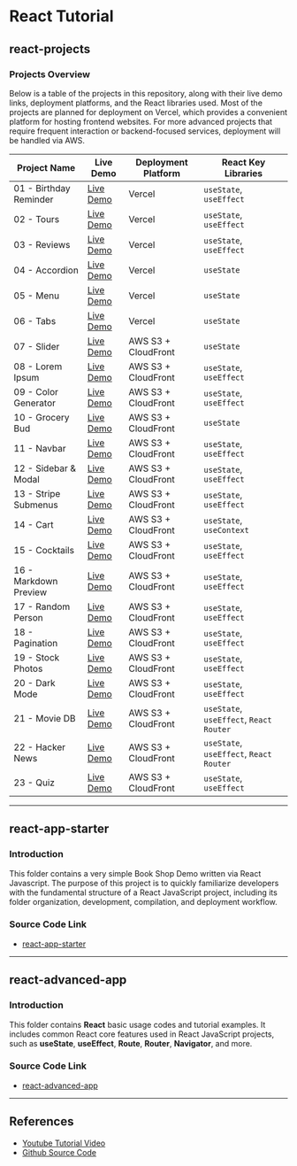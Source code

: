 # React Tutorial

## react-projects

### Projects Overview

Below is a table of the projects in this repository, along with their live demo links, deployment platforms, and the React libraries used. Most of the projects are planned for deployment on Vercel, which provides a convenient platform for hosting frontend websites. For more advanced projects that require frequent interaction or backend-focused services, deployment will be handled via AWS.

| Project Name           | Live Demo                                                   | Deployment Platform | React Key Libraries                     |
| ---------------------- | ----------------------------------------------------------- | ------------------- | --------------------------------------- |
| 01 - Birthday Reminder | [Live Demo](https://birthday-reminder-teal-chi.vercel.app/) | Vercel              | `useState`, `useEffect`                 |
| 02 - Tours             | [Live Demo](http://your-cloudfront-url)                     | Vercel              | `useState`, `useEffect`                 |
| 03 - Reviews           | [Live Demo](http://your-cloudfront-url)                     | Vercel              | `useState`, `useEffect`                 |
| 04 - Accordion         | [Live Demo](http://your-cloudfront-url)                     | Vercel              | `useState`                              |
| 05 - Menu              | [Live Demo](http://your-cloudfront-url)                     | Vercel              | `useState`                              |
| 06 - Tabs              | [Live Demo](http://your-cloudfront-url)                     | Vercel              | `useState`                              |
| 07 - Slider            | [Live Demo](http://your-cloudfront-url)                     | AWS S3 + CloudFront | `useState`                              |
| 08 - Lorem Ipsum       | [Live Demo](http://your-cloudfront-url)                     | AWS S3 + CloudFront | `useState`, `useEffect`                 |
| 09 - Color Generator   | [Live Demo](http://your-cloudfront-url)                     | AWS S3 + CloudFront | `useState`, `useEffect`                 |
| 10 - Grocery Bud       | [Live Demo](http://your-cloudfront-url)                     | AWS S3 + CloudFront | `useState`                              |
| 11 - Navbar            | [Live Demo](http://your-cloudfront-url)                     | AWS S3 + CloudFront | `useState`, `useEffect`                 |
| 12 - Sidebar & Modal   | [Live Demo](http://your-cloudfront-url)                     | AWS S3 + CloudFront | `useState`, `useEffect`                 |
| 13 - Stripe Submenus   | [Live Demo](http://your-cloudfront-url)                     | AWS S3 + CloudFront | `useState`, `useEffect`                 |
| 14 - Cart              | [Live Demo](http://your-cloudfront-url)                     | AWS S3 + CloudFront | `useState`, `useContext`                |
| 15 - Cocktails         | [Live Demo](http://your-cloudfront-url)                     | AWS S3 + CloudFront | `useState`, `useEffect`                 |
| 16 - Markdown Preview  | [Live Demo](http://your-cloudfront-url)                     | AWS S3 + CloudFront | `useState`, `useEffect`                 |
| 17 - Random Person     | [Live Demo](http://your-cloudfront-url)                     | AWS S3 + CloudFront | `useState`, `useEffect`                 |
| 18 - Pagination        | [Live Demo](http://your-cloudfront-url)                     | AWS S3 + CloudFront | `useState`, `useEffect`                 |
| 19 - Stock Photos      | [Live Demo](http://your-cloudfront-url)                     | AWS S3 + CloudFront | `useState`, `useEffect`                 |
| 20 - Dark Mode         | [Live Demo](http://your-cloudfront-url)                     | AWS S3 + CloudFront | `useState`, `useEffect`                 |
| 21 - Movie DB          | [Live Demo](http://your-cloudfront-url)                     | AWS S3 + CloudFront | `useState`, `useEffect`, `React Router` |
| 22 - Hacker News       | [Live Demo](http://your-cloudfront-url)                     | AWS S3 + CloudFront | `useState`, `useEffect`, `React Router` |
| 23 - Quiz              | [Live Demo](http://your-cloudfront-url)                     | AWS S3 + CloudFront | `useState`, `useEffect`                 |

---

## react-app-starter

### Introduction

This folder contains a very simple Book Shop Demo written via React Javascript. The purpose of this project is to quickly familiarize developers with the fundamental structure of a React JavaScript project, including its folder organization, development, compilation, and deployment workflow.

### Source Code Link

- [react-app-starter](./react-app-starter/)

---

## react-advanced-app

### Introduction

This folder contains **React** basic usage codes and tutorial examples. It includes common React core features used in React JavaScript projects, such as **useState**, **useEffect**, **Route**, **Router**, **Navigator**, and more.

### Source Code Link

- [react-advanced-app](./react-advanced-app/)

---

## References

- [Youtube Tutorial Video](https://youtu.be/iZhV0bILFb0?si=B64NIrj-869FYroB)
- [Github Source Code](https://github.com/john-smilga/react-projects)
